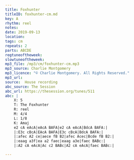```yaml
---
title: Foxhunter
titleID: foxhunter-cm.md
key: A
rhythm: reel
notes:
date: 2019-09-13
location:
tags: cm
repeats: 2
parts: ABCDE
regtuneoftheweek:
slowtuneoftheweek:
mp3_file: /mp3/cm/foxhunter-cm.mp3
mp3_source: Charlie Montgomery
mp3_licence: "© Charlie Montgomery. All Rights Reserved."
mp3_url:
source:  House recording
abc_source: The Session
abc_url: https://thesession.org/tunes/511
abc: |
    X: 5
    T: The Foxhunter
    R: reel
    M: 4/4
    L: 1/8
    K: Amaj
    e2 cA eAcA|eAcA BAFA|e2 cA eAcA|BdcA BAFA:|
    |:E3c cBcA|EAcA BAFA|E3c cBcA|BdcA BAFA:|
    |:afec A2 ce|aece fB B2|afec Acec|Bcde fB B2:|
    |:eaag a3f|ea a2 faec|eaag a3e|faec BABc:|
    |:A2 cA eAcA|Ac c2 BABc|A2 cA eAcA|faec BABc:|

---
```

